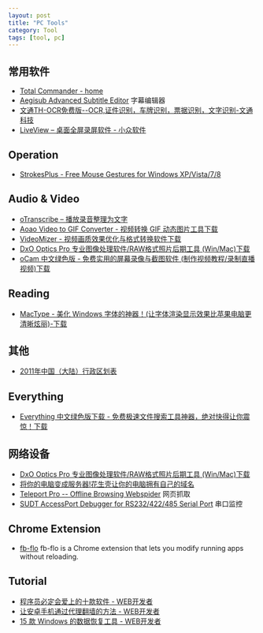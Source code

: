 ```yaml
---
layout: post
title: "PC Tools"
category: Tool
tags: [tool, pc]
---
```

## 常用软件

- [Total Commander - home](http://www.ghisler.com/)
- [Aegisub Advanced Subtitle Editor](http://www.aegisub.org/) 字幕编辑器
- [文通TH-OCR免费版--OCR,证件识别，车牌识别，票据识别，文字识别-文通科技](http://www.wintone.com.cn/a/service/downloads/entry108.aspx)
- [LiveView – 桌面全屏录屏软件 - 小众软件](http://www.appinn.com/liveview/)

## Operation

- [StrokesPlus - Free Mouse Gestures for Windows XP/Vista/7/8](http://www.strokesplus.com/)

## Audio & Video

- [oTranscribe – 播放录音整理为文字](http://www.appinn.com/otranscribe/)
- [Aoao Video to GIF Converter - 视频转换 GIF 动态图片工具下载](http://www.iplaysoft.com/free/aoao-video-to-gif-converter)
- [VideoMizer - 视频画质效果优化与格式转换软件下载](http://www.iplaysoft.com/free/videomizer)
- [DxO Optics Pro 专业图像处理软件/RAW格式照片后期工具 (Win/Mac)下载](http://www.iplaysoft.com/free/dxo-optics-pro)
- [oCam 中文绿色版 - 免费实用的屏幕录像与截图软件 (制作视频教程/录制直播视频)下载](http://www.iplaysoft.com/ocam.html)

## Reading

- [MacType - 美化 Windows 字体的神器！(让字体渲染显示效果比苹果电脑更清晰炫丽)-下载](http://www.iplaysoft.com/mactype.html)

<!--more-->

## 其他

- [2011年中国（大陆）行政区划表](http://deerchao.net/info/region/index.htm)

## Everything

- [Everything 中文绿色版下载 - 免费极速文件搜索工具神器，绝对快得让你震惊！下载](http://www.iplaysoft.com/everything.html)

## 网络设备

- [DxO Optics Pro 专业图像处理软件/RAW格式照片后期工具 (Win/Mac)下载](http://www.iplaysoft.com/free/dxo-optics-pro)
- [将你的电脑变成服务器!花生壳让你的电脑拥有自己的域名](http://www.iplaysoft.com/peanuthull.html)
- [Teleport Pro -- Offline Browsing Webspider](http://www.tenmax.com/teleport/pro/home.htm) 网页抓取
- [SUDT AccessPort Debugger for RS232/422/485 Serial Port](http://www.sudt.com/en/ap/download.htm) 串口监控

## Chrome Extension

- [fb-flo](http://facebook.github.io/fb-flo) fb-flo is a Chrome extension that lets you modify running apps without reloading. 

## Tutorial

- [程序员必定会爱上的十款软件 - WEB开发者](http://www.admin10000.com/document/4567.html)
- [让安卓手机通过代理翻墙的方法 - WEB开发者](http://www.admin10000.com/document/4591.html)
- [15 款 Windows 的数据恢复工具 - WEB开发者](http://www.admin10000.com/document/4618.html)